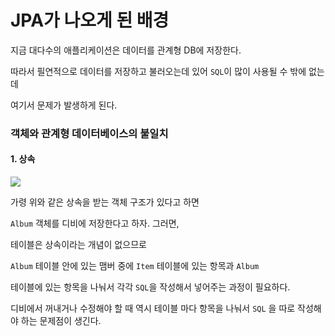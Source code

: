 # JPA가 나오게 된 배경

지금 대다수의 애플리케이션은 데이터를 관계형 DB에 저장한다.

따라서 필연적으로 데이터를 저장하고 불러오는데 있어 `SQL`이 많이 사용될 수 밖에 없는데

여기서 문제가 발생하게 된다.

### 객체와 관계형 데이터베이스의 불일치 

#### 1. 상속  

<img src="/Users/chujonghyun/Desktop/JPA-Basic-Study/JongHyun/src/1주차/스크린샷 2022-09-24 오후 6.27.30.png">

가령 위와 같은 상속을 받는 객체 구조가 있다고 하면

`Album` 객체를 디비에 저장한다고 하자. 그러면,

테이블은 상속이라는 개념이 없으므로

`Album` 테이블 안에 있는 맴버 중에 `Item` 테이블에 있는 항목과 `Album` 

테이블에 있는 항목을 나눠서 각각 `SQL`을 작성해서 넣어주는 과정이 필요하다.

디비에서 꺼내거나 수정해야 할 때 역시 테이블 마다 항목을 나눠서 `SQL` 을  따로 작성해야 하는 문제점이 생긴다.